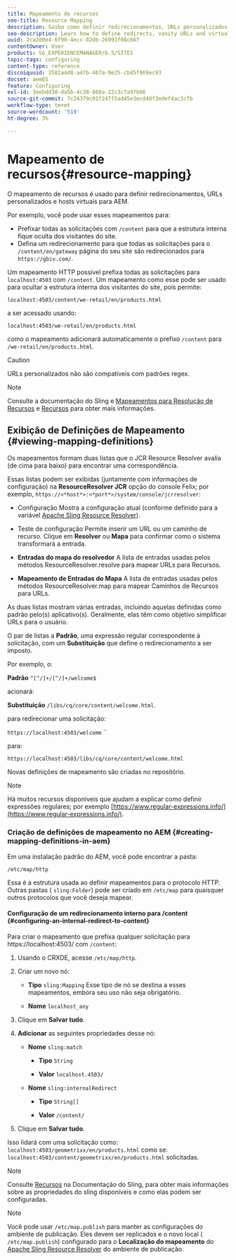 ```yaml
---
title: Mapeamento de recursos
seo-title: Resource Mapping
description: Saiba como definir redirecionamentos, URLs personalizados e hosts virtuais para AEM usando o mapeamento de recursos.
seo-description: Learn how to define redirects, vanity URLs and virtual hosts for AEM by using resource mapping.
uuid: 2ca2d0e4-6f90-4ecc-82db-26991f08c66f
contentOwner: User
products: SG_EXPERIENCEMANAGER/6.5/SITES
topic-tags: configuring
content-type: reference
discoiquuid: 3582a4d8-a47b-467a-9e25-cb45f969ec93
docset: aem65
feature: Configuring
exl-id: 3eebdd38-da5b-4c38-868a-22c3c7a97b66
source-git-commit: 7c24379c01f247f5ad45e3ecd40f3edef4ac3cfb
workflow-type: tm+mt
source-wordcount: '519'
ht-degree: 3%

---
```


# Mapeamento de recursos{#resource-mapping}

O mapeamento de recursos é usado para definir redirecionamentos, URLs personalizados e hosts virtuais para AEM.

Por exemplo, você pode usar esses mapeamentos para:

* Prefixar todas as solicitações com `/content` para que a estrutura interna fique oculta dos visitantes do site.
* Defina um redirecionamento para que todas as solicitações para o `/content/en/gateway` página do seu site são redirecionados para `https://gbiv.com/`.

Um mapeamento HTTP possível prefixa todas as solicitações para `localhost:4503` com `/content`. Um mapeamento como esse pode ser usado para ocultar a estrutura interna dos visitantes do site, pois permite:

`localhost:4503/content/we-retail/en/products.html`

a ser acessado usando:

`localhost:4503/we-retail/en/products.html`

como o mapeamento adicionará automaticamente o prefixo `/content` para `/we-retail/en/products.html`.

>[!CAUTION]
>
>URLs personalizados não são compatíveis com padrões regex.

>[!NOTE]
>
>Consulte a documentação do Sling e [Mapeamentos para Resolução de Recursos](https://sling.apache.org/site/resources.html) e [Recursos](https://sling.apache.org/site/mappings-for-resource-resolution.html) para obter mais informações.

## Exibição de Definições de Mapeamento {#viewing-mapping-definitions}

Os mapeamentos formam duas listas que o JCR Resource Resolver avalia (de cima para baixo) para encontrar uma correspondência.

Essas listas podem ser exibidas (juntamente com informações de configuração) na **ResourceResolver JCR** opção do console Felix; por exemplo, `https://<*host*>:<*port*>/system/console/jcrresolver`:

* Configuração Mostra a configuração atual (conforme definido para a variável [Apache Sling Resource Resolver](/help/sites-deploying/osgi-configuration-settings.md#apacheslingresourceresolver)).

* Teste de configuração Permite inserir um URL ou um caminho de recurso. Clique em **Resolver** ou **Mapa** para confirmar como o sistema transformará a entrada.

* **Entradas do mapa do resolvedor**
A lista de entradas usadas pelos métodos ResourceResolver.resolve para mapear URLs para Recursos.

* **Mapeamento de Entradas do Mapa**
A lista de entradas usadas pelos métodos ResourceResolver.map para mapear Caminhos de Recursos para URLs.

As duas listas mostram várias entradas, incluindo aquelas definidas como padrão pelo(s) aplicativo(s). Geralmente, elas têm como objetivo simplificar URLs para o usuário.

O par de listas a **Padrão**, uma expressão regular correspondente à solicitação, com um **Substituição** que define o redirecionamento a ser imposto.

Por exemplo, o:

**Padrão** `^[^/]+/[^/]+/welcome$`

acionará:

**Substituição** `/libs/cq/core/content/welcome.html`.

para redirecionar uma solicitação:

`https://localhost:4503/welcome` ``

para:

`https://localhost:4503/libs/cq/core/content/welcome.html`

Novas definições de mapeamento são criadas no repositório.

>[!NOTE]
>
>Há muitos recursos disponíveis que ajudam a explicar como definir expressões regulares; por exemplo [https://www.regular-expressions.info/](https://www.regular-expressions.info/).

### Criação de definições de mapeamento no AEM {#creating-mapping-definitions-in-aem}

Em uma instalação padrão do AEM, você pode encontrar a pasta:

`/etc/map/http`

Essa é a estrutura usada ao definir mapeamentos para o protocolo HTTP. Outras pastas ( `sling:Folder`) pode ser criado em `/etc/map` para quaisquer outros protocolos que você deseja mapear.

#### Configuração de um redirecionamento interno para /content {#configuring-an-internal-redirect-to-content}

Para criar o mapeamento que prefixa qualquer solicitação para https://localhost:4503/ com `/content`:

1. Usando o CRXDE, acesse `/etc/map/http`.

1. Criar um novo nó:

   * **Tipo** `sling:Mapping`
Esse tipo de nó se destina a esses mapeamentos, embora seu uso não seja obrigatório.

   * **Nome** `localhost_any`

1. Clique em **Salvar tudo**.
1. **Adicionar** as seguintes propriedades desse nó:

   * **Nome** `sling:match`

      * **Tipo** `String`

      * **Valor** `localhost.4503/`
   * **Nome** `sling:internalRedirect`

      * **Tipo** `String[]`

      * **Valor** `/content/`


1. Clique em **Salvar tudo**.

Isso lidará com uma solicitação como:
`localhost:4503/geometrixx/en/products.html`
como se:
`localhost:4503/content/geometrixx/en/products.html`
solicitadas.

>[!NOTE]
>
>Consulte [Recursos](https://sling.apache.org/site/mappings-for-resource-resolution.html) na Documentação do Sling, para obter mais informações sobre as propriedades do sling disponíveis e como elas podem ser configuradas.

>[!NOTE]
>
>Você pode usar `/etc/map.publish` para manter as configurações do ambiente de publicação. Eles devem ser replicados e o novo local ( `/etc/map.publish`) configurado para o **Localização do mapeamento** do [Apache Sling Resource Resolver](/help/sites-deploying/osgi-configuration-settings.md#apacheslingresourceresolver) do ambiente de publicação.
